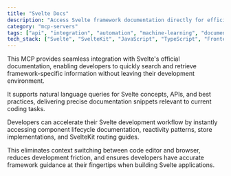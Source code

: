 ```yaml
---
title: "Svelte Docs"
description: "Access Svelte framework documentation directly for efficient querying and retrieval of framework-specific content during development."
category: "mcp-servers"
tags: ["api", "integration", "automation", "machine-learning", "documentation", "querying", "Svelte"]
tech_stack: ["Svelte", "SvelteKit", "JavaScript", "TypeScript", "Frontend Development"]
---
```


This MCP provides seamless integration with Svelte's official documentation, enabling developers to quickly search and retrieve framework-specific information without leaving their development environment. 

It supports natural language queries for Svelte concepts, APIs, and best practices, delivering precise documentation snippets relevant to current coding tasks.

Developers can accelerate their Svelte development workflow by instantly accessing component lifecycle documentation, reactivity patterns, store implementations, and SvelteKit routing guides. 

This eliminates context switching between code editor and browser, reduces development friction, and ensures developers have accurate framework guidance at their fingertips when building Svelte applications.